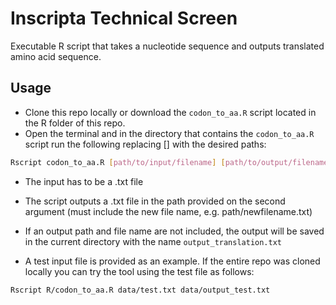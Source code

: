 # Inscripta Technical Screen
Executable R script that takes a nucleotide sequence and outputs translated amino acid sequence.

## Usage
* Clone this repo locally or download the `codon_to_aa.R` script located in the R folder of this repo.
* Open the terminal and in the directory that contains the `codon_to_aa.R` script run the following replacing [] with the desired paths:
```bash
Rscript codon_to_aa.R [path/to/input/filename] [path/to/output/filename]
```
* The input has to be a .txt file
* The script outputs a .txt file in the path provided on the second argument (must include the new file name, e.g. path/newfilename.txt)
* If an output path and file name are not included, the output will be saved in the current directory with the name `output_translation.txt`

* A test input file is provided as an example. If the entire repo was cloned locally you can try the tool using the test file as follows:
```bash
Rscript R/codon_to_aa.R data/test.txt data/output_test.txt
```